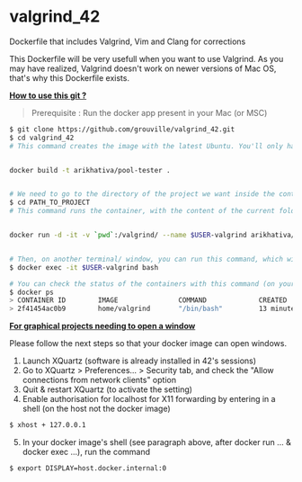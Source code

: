 # valgrind_42
Dockerfile that includes Valgrind, Vim and Clang for corrections

This Dockerfile will be very usefull when you want to use Valgrind. As you may have realized, Valgrind doesn't work on newer versions of Mac OS, that's why this Dockerfile exists.

**<u>How to use this git ?</u>**



> Prerequisite : Run the docker app present in your Mac (or MSC)

```bash
$ git clone https://github.com/grouville/valgrind_42.git
$ cd valgrind_42
# This command creates the image with the latest Ubuntu. You'll only have to run this command the first time !


docker build -t arikhativa/pool-tester .


# We need to go to the directory of the project we want inside the container
$ cd PATH_TO_PROJECT
# This command runs the container, with the content of the current folder in the /valgrind PATH inside the container


docker run -d -it -v `pwd`:/valgrind/ --name $USER-valgrind arikhativa/pool-tester


# Then, on another terminal/ window, you can run this command, which will connect a shell inside the container :
$ docker exec -it $USER-valgrind bash

# You can check the status of the containers with this command (on your host machine) :
$ docker ps
> CONTAINER ID        IMAGE               COMMAND             CREATED             STATUS              PORTS               NAMES
> 2f41454ac0b9        home/valgrind       "/bin/bash"         13 minutes ago      Up 13 minutes                           eager_einstein


```

**<u>For graphical projects needing to open a window</u>**

Please follow the next steps so that your docker image can open windows.

1. Launch XQuartz (software is already installed in 42's sessions)
2. Go to XQuartz > Preferences... > Security tab, and check the "Allow connections from network clients" option
3. Quit & restart XQuartz (to activate the setting)
4. Enable authorisation for localhost for X11 forwarding by entering in a shell (on the host not the docker image)
```bash
$ xhost + 127.0.0.1
```
5. In your docker image's shell (see paragraph above, after docker run ... & docker exec ...), run the command
```bash
$ export DISPLAY=host.docker.internal:0
```
